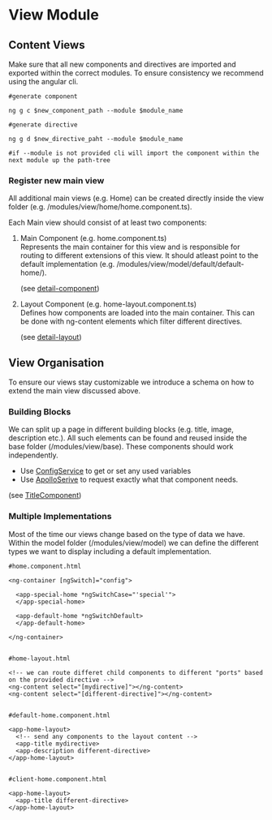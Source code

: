 # View Module

## Content Views

Make sure that all new components and directives are imported and exported within the correct modules. To ensure consistency we recommend using the angular cli.
```` 
#generate component

ng g c $new_component_path --module $module_name 

#generate directive

ng g d $new_directive_paht --module $module_name

#if --module is not provided cli will import the component within the next module up the path-tree
````

### Register new main view

All additional main views (e.g. Home) can be created directly inside the view folder (e.g. /modules/view/home/home.component.ts).

Each Main view should consist of at least two components:  
1. Main Component (e.g. home.component.ts)  
  Represents the main container for this view and is responsible for routing to different extensions of this view.  It should atleast point to the default implementation (e.g. /modules/view/model/default/default-home/).
  
    (see [detail-component](./detail/detail.component.html))

2. Layout Component (e.g. home-layout.component.ts)  
  Defines how components are loaded into the main container.
  This can be done with ng-content elements which filter different directives.
  
    (see [detail-layout](./detail/detail-layout.component.html))

## View Organisation

To ensure our views stay customizable we introduce a schema on how to extend the main view discussed above.

### Building Blocks

We can split up a page in different building blocks (e.g. title, image, description etc.).  All such elements can be found and reused inside the base folder (/modules/view/base).  These components should work independently.  
+ Use [ConfigService](../config/services/config.service.ts) to get or set any used variables 
+ Use [ApolloSerive](../data/services/apollo.service.ts) to request exactly what that component needs.    


(see [TitleComponent](./base/components/title/title.component.ts))



### Multiple Implementations

Most of the time our views change based on the type of data we have.
Within the model folder (/modules/view/model) we can define the different types we want to display including a default implementation.

````
#home.component.html

<ng-container [ngSwitch]="config">

  <app-special-home *ngSwitchCase="'special'">
  </app-special-home>

  <app-default-home *ngSwitchDefault>
  </app-default-home>

</ng-container>


#home-layout.html

<!-- we can route differet child components to different "ports" based on the provided directive -->
<ng-content select="[mydirective]"></ng-content>
<ng-content select="[different-directive]"></ng-content>


#default-home.component.html

<app-home-layout>
  <!-- send any components to the layout content -->
  <app-title mydirective>
  <app-description different-directive>
</app-home-layout>


#client-home.component.html

<app-home-layout>
  <app-title different-directive>
</app-home-layout>
````